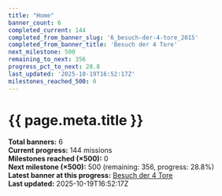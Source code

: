 ```yaml
---
title: "Home"
banner_count: 6
completed_current: 144
completed_from_banner_slug: '6_besuch-der-4-tore_2015'
completed_from_banner_title: 'Besuch der 4 Tore'
next_milestone: 500
remaining_to_next: 356
progress_pct_to_next: 28.8
last_updated: '2025-10-19T16:52:17Z'
milestones_reached_500: 0
---
```

# {{ page.meta.title }}

<!-- BANNER-STATS:START -->
**Total banners:** 6  
**Current progress:** 144 missions  
**Milestones reached (×500):** 0  
**Next milestone (×500):** 500 (remaining: 356, progress: 28.8%)  
**Latest banner at this progress:** [Besuch der 4 Tore](./banner/6_besuch-der-4-tore_2015/)  
**Last updated:** 2025-10-19T16:52:17Z
<!-- BANNER-STATS:END -->
